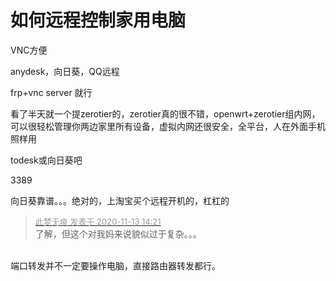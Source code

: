 # 如何远程控制家用电脑


VNC方便

anydesk，向日葵，QQ远程

frp+vnc server 就行

看了半天就一个提zerotier的，zerotier真的很不错，openwrt+zerotier组内网，可以很轻松管理你两边家里所有设备，虚拟内网还很安全，全平台，人在外面手机照样用

todesk或向日葵吧

3389

向日葵靠谱。。。绝对的，上淘宝买个远程开机的，杠杠的

<div class="quote"><blockquote><font size="2"><a href="https://www.hostloc.com/forum.php?mod=redirect&amp;goto=findpost&amp;pid=9448428&amp;ptid=766219" target="_blank"><font color="#999999">此梦无痕 发表于 2020-11-13 14:21</font></a></font><br />
了解，但这个对我妈来说貌似过于复杂。。。</blockquote></div><br />
端口转发并不一定要操作电脑，直接路由器转发都行。<img id="aimg_GZAiI" onclick="zoom(this, this.src, 0, 0, 0)" class="zoom" src="https://cdn.jsdelivr.net/gh/hishis/forum-master/public/images/patch.gif" onmouseover="img_onmouseoverfunc(this)" onload="thumbImg(this)" border="0" alt="" />
